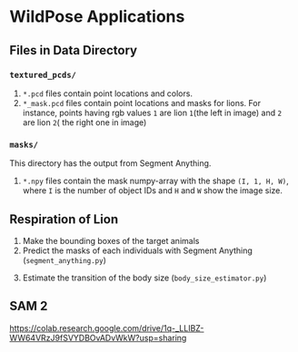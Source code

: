 # WildPose Applications

## Files in Data Directory

### `textured_pcds/`

1. `*.pcd` files contain point locations and colors.
2. `*_mask.pcd` files contain point locations and masks for lions.
For instance, points having rgb values `1` are lion `1`(the left in image) and `2` are lion `2`( the right one in image)

### `masks/`

This directory has the output from Segment Anything.

1. `*.npy` files contain the mask numpy-array with the shape `(I, 1, H, W)`, where `I` is the number of object IDs and `H` and `W` show the image size.

## Respiration of Lion

1. Make the bounding boxes of the target animals
2. Predict the masks of each individuals with Segment Anything (`segment_anything.py`)
<!-- 3. Make the labeled, textured point cloud data (`vis_lidar_rgb_cam_lion.py`) -->
3. Estimate the transition of the body size (`body_size_estimator.py`)

## SAM 2

https://colab.research.google.com/drive/1q-_LLIBZ-WW64VRzJ9fSVYDBOvADvWkW?usp=sharing